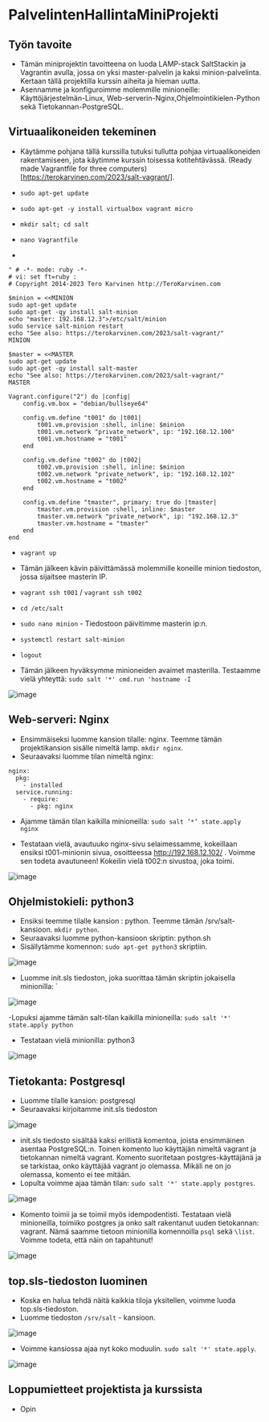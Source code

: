 # PalvelintenHallintaMiniProjekti

## Työn tavoite
- Tämän miniprojektin tavoitteena on luoda LAMP-stack SaltStackin ja Vagrantin avulla, jossa on yksi master-palvelin ja kaksi minion-palvelinta. Kertaan tällä projektilla kurssin aiheita ja hieman uutta.
- Asennamme ja konfiguroimme molemmille minioneille: Käyttöjärjestelmän-Linux, Web-serverin-Nginx,Ohjelmointikielen-Python sekä Tietokannan-PostgreSQL.

## Virtuaalikoneiden tekeminen

- Käytämme pohjana tällä kurssilla tutuksi tullutta pohjaa virtuaalikoneiden rakentamiseen, jota käytimme kurssin toisessa kotitehtävässä.
(Ready made Vagrantfile for three computers)[https://terokarvinen.com/2023/salt-vagrant/].

- `sudo apt-get update`
- `sudo apt-get -y install virtualbox vagrant micro`

- `mkdir salt; cd salt`
- `nano Vagrantfile`
- 
```
" # -*- mode: ruby -*-
# vi: set ft=ruby :
# Copyright 2014-2023 Tero Karvinen http://TeroKarvinen.com

$minion = <<MINION
sudo apt-get update
sudo apt-get -qy install salt-minion
echo "master: 192.168.12.3">/etc/salt/minion
sudo service salt-minion restart
echo "See also: https://terokarvinen.com/2023/salt-vagrant/"
MINION

$master = <<MASTER
sudo apt-get update
sudo apt-get -qy install salt-master
echo "See also: https://terokarvinen.com/2023/salt-vagrant/"
MASTER

Vagrant.configure("2") do |config|
	config.vm.box = "debian/bullseye64"

	config.vm.define "t001" do |t001|
		t001.vm.provision :shell, inline: $minion
		t001.vm.network "private_network", ip: "192.168.12.100"
		t001.vm.hostname = "t001"
	end

	config.vm.define "t002" do |t002|
		t002.vm.provision :shell, inline: $minion
		t002.vm.network "private_network", ip: "192.168.12.102"
		t002.vm.hostname = "t002"
	end

	config.vm.define "tmaster", primary: true do |tmaster|
		tmaster.vm.provision :shell, inline: $master
		tmaster.vm.network "private_network", ip: "192.168.12.3"
		tmaster.vm.hostname = "tmaster"
	end
end
```

- `vagrant up`

- Tämän jälkeen kävin päivittämässä molemmille koneille minion tiedoston, jossa sijaitsee masterin IP.
- `vagrant ssh t001` / `vagrant ssh t002`
- `cd /etc/salt`
- `sudo nano minion` - Tiedostoon päivitimme masterin ip:n.
- `systemctl restart salt-minion`
- `logout`

- Tämän jälkeen hyväksymme minioneiden avaimet masterilla. Testaamme vielä yhteyttä: `sudo salt '*' cmd.run 'hostname -I`

![image](https://github.com/WindoCode/PalvelintenHallintaMiniProjekti/assets/110290723/c7c4b125-8dea-49f7-9ba3-67e526ce3d69)


## Web-serveri: Nginx

- Ensimmäiseksi luomme kansion tilalle: nginx. Teemme tämän projektikansion sisälle nimeltä lamp. `mkdir nginx`.
- Seuraavaksi luomme tilan nimeltä nginx:

```
nginx:
  pkg:
    - installed
  service.running:
    - require:
      - pkg: nginx
```

- Ajamme tämän tilan kaikilla minioneilla: `sudo salt ’*’ state.apply nginx`

- Testataan vielä, avautuuko nginx-sivu selaimessamme, kokeillaan ensiksi t001-minionin sivua, osoitteessa http://192.168.12.102/ . Voimme sen todeta avautuneen! Kokeilin vielä t002:n sivustoa, joka toimi.

![image](https://github.com/WindoCode/PalvelintenHallintaMiniProjekti/assets/110290723/01176675-cd87-4e96-acae-83b5992242ff)

## Ohjelmistokieli: python3

- Ensiksi teemme tilalle kansion : python. Teemme tämän /srv/salt-kansioon. `mkdir python`.
- Seuraavaksi luomme python-kansioon skriptin: python.sh
- Sisällytämme komennon: `sudo apt-get python3` skriptiin.

![image](https://github.com/WindoCode/PalvelintenHallintaMiniProjekti/assets/110290723/a0d466fe-8e6c-4959-9cb7-018f433909f6)

- Luomme init.sls tiedoston, joka suorittaa tämän skriptin jokaisella minionilla: `

![image](https://github.com/WindoCode/PalvelintenHallintaMiniProjekti/assets/110290723/73676acc-02d9-4933-bac6-fee71a52e567)

-Lopuksi ajamme tämän salt-tilan kaikilla minioneilla: `sudo salt '*' state.apply python`

- Testataan vielä minionilla: python3

![image](https://github.com/WindoCode/PalvelintenHallintaMiniProjekti/assets/110290723/c9b96a91-efa3-4484-ad3b-d296dc0e47f6)


## Tietokanta: Postgresql

- Luomme tilalle kansion: postgresql
- Seuraavaksi kirjoitamme init.sls tiedoston

![image](https://github.com/WindoCode/PalvelintenHallintaMiniProjekti/assets/110290723/8885d097-716f-4112-8c61-944c7ded30cb)

- init.sls tiedosto sisältää kaksi erillistä komentoa, joista ensimmäinen asentaa PostgreSQL:n. Toinen komento luo käyttäjän nimeltä vagrant ja tietokannan nimeltä vagrant. Komento suoritetaan postgres-käyttäjänä ja se tarkistaa, onko käyttäjää vagrant jo olemassa. Mikäli ne on jo olemassa, komento ei tee mitään.
-  Lopulta voimme ajaa tämän tilan: `sudo salt '*' state.apply postgres`.

![image](https://github.com/WindoCode/PalvelintenHallintaMiniProjekti/assets/110290723/e1e8fdd9-b607-40a4-a7a6-81ce092b1166)

- Komento toimii ja se toimii myös idempodentisti. Testataan vielä minioneilla, toimiiko postgres ja onko salt rakentanut uuden tietokannan: vagrant. Nämä saamme tietoon minionilla komennoilla `psql` sekä `\list`. Voimme todeta, että näin on tapahtunut!

![image](https://github.com/WindoCode/PalvelintenHallintaMiniProjekti/assets/110290723/7c0a0593-484d-4a77-a36c-7b5b1c30068e)

## top.sls-tiedoston luominen

- Koska en halua tehdä näitä kaikkia tiloja yksitellen, voimme luoda top.sls-tiedoston.
- Luomme tiedoston `/srv/salt` - kansioon.

![image](https://github.com/WindoCode/PalvelintenHallintaMiniProjekti/assets/110290723/f3dc4244-96a6-4dcd-bece-b30ca9d1f1d1)

- Voimme kansiossa ajaa nyt koko moduulin. `sudo salt '*' state.apply`.

![image](https://github.com/WindoCode/PalvelintenHallintaMiniProjekti/assets/110290723/9bbe4e5e-cece-45ac-bdd1-9538fcbdf9e9)

## Loppumietteet projektista ja kurssista

- Opin






